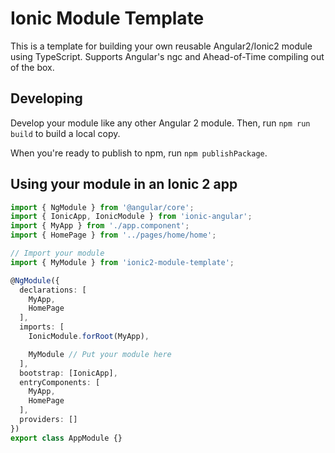 # Ionic Module Template

This is a template for building your own reusable Angular2/Ionic2 module using TypeScript. Supports Angular's ngc and Ahead-of-Time compiling out of the box.

## Developing

Develop your module like any other Angular 2 module. Then, run `npm run build` to build a local copy.

When you're ready to publish to npm, run `npm publishPackage`.

## Using your module in an Ionic 2 app

```typescript
import { NgModule } from '@angular/core';
import { IonicApp, IonicModule } from 'ionic-angular';
import { MyApp } from './app.component';
import { HomePage } from '../pages/home/home';

// Import your module
import { MyModule } from 'ionic2-module-template';

@NgModule({
  declarations: [
    MyApp,
    HomePage
  ],
  imports: [
    IonicModule.forRoot(MyApp),

    MyModule // Put your module here
  ],
  bootstrap: [IonicApp],
  entryComponents: [
    MyApp,
    HomePage
  ],
  providers: []
})
export class AppModule {}
```
